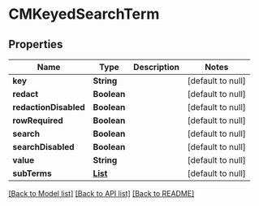 # CMKeyedSearchTerm
## Properties

| Name | Type | Description | Notes |
|------------ | ------------- | ------------- | -------------|
| **key** | **String** |  | [default to null] |
| **redact** | **Boolean** |  | [default to null] |
| **redactionDisabled** | **Boolean** |  | [default to null] |
| **rowRequired** | **Boolean** |  | [default to null] |
| **search** | **Boolean** |  | [default to null] |
| **searchDisabled** | **Boolean** |  | [default to null] |
| **value** | **String** |  | [default to null] |
| **subTerms** | [**List**](CMSearchSubTerm.md) |  | [default to null] |

[[Back to Model list]](../README.md#documentation-for-models) [[Back to API list]](../README.md#documentation-for-api-endpoints) [[Back to README]](../README.md)

